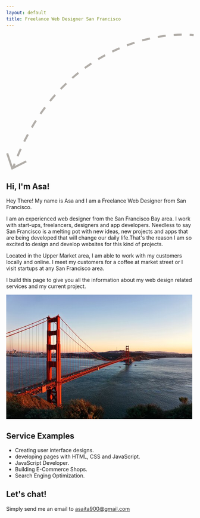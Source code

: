```yaml
---
layout: default
title: Freelance Web Designer San Francisco
---
```


<svg xmlns="http://www.w3.org/2000/svg" viewBox="0.5256579518318176 0.5043129920959473 93.52244567871094 67.70069122314453" fill="none" preserveAspectRatio="xMidYMid meet">
<path fill-rule="evenodd" clip-rule="evenodd" d="M84.0822 1.66782C85.4527 1.57196 86.7742 1.51892 88.0401 1.50425L88.0285 0.504313C86.7428 0.519222 85.4019 0.573069 84.0124 0.670254L84.0822 1.66782ZM91.985 1.58789C92.6638 1.62606 93.3199 1.67617 93.9519 1.73725L94.0481 0.741893C93.4023 0.679478 92.7328 0.628362 92.0411 0.589464L91.985 1.58789ZM76.2102 2.63384C77.5469 2.40137 78.8556 2.20796 80.1316 2.05064L80.0092 1.05815C78.7168 1.21749 77.3919 1.41332 76.0389 1.64863L76.2102 2.63384ZM68.4649 4.36236C69.7681 4.0071 71.055 3.68912 72.3221 3.40616L72.1041 2.4302C70.8221 2.7165 69.5202 3.03819 68.2019 3.39757L68.4649 4.36236ZM60.9171 6.79442C62.1743 6.32548 63.4231 5.89246 64.6607 5.49355L64.3539 4.54177C63.1021 4.94525 61.8391 5.3832 60.5676 5.85748L60.9171 6.79442ZM53.6166 9.89911C54.8255 9.31943 56.0316 8.77496 57.2327 8.26417L56.8414 7.34393C55.6267 7.86052 54.4068 8.41116 53.1842 8.99741L53.6166 9.89911ZM46.6214 13.6493C47.7723 12.964 48.9248 12.3132 50.0769 11.6955L49.6044 10.8141C48.4392 11.4388 47.2736 12.097 46.1097 12.7901L46.6214 13.6493ZM39.9916 18.0118C41.0757 17.2267 42.1649 16.4752 43.2574 15.7564L42.7077 14.921C41.6029 15.648 40.5014 16.4079 39.405 17.2018L39.9916 18.0118ZM33.7785 22.946C34.7885 22.0683 35.8063 21.2234 36.8301 20.4102L36.2081 19.6272C35.1729 20.4494 34.1438 21.3038 33.1226 22.1911L33.7785 22.946ZM28.0227 28.404C28.9531 27.4423 29.8931 26.5122 30.8414 25.6127L30.1532 24.8872C29.1946 25.7964 28.2444 26.7366 27.304 27.7086L28.0227 28.404ZM22.7514 34.3326C23.5987 33.296 24.4571 32.2897 25.3254 31.3129L24.5779 30.6485C23.7005 31.6356 22.8332 32.6525 21.9771 33.6998L22.7514 34.3326ZM17.9766 40.679C18.74 39.5762 19.5153 38.5024 20.3018 37.4567L19.5026 36.8557C18.7082 37.9118 17.9252 38.9963 17.1544 40.1098L17.9766 40.679ZM13.7041 47.3823C14.3822 46.2256 15.0728 45.0963 15.7753 43.9936L14.9319 43.4563C14.2228 44.5694 13.5257 45.7093 12.8414 46.8765L13.7041 47.3823ZM9.93844 54.362C10.5336 53.1611 11.1417 51.9859 11.7619 50.8359L10.8817 50.3612C10.256 51.5214 9.64269 52.7068 9.04245 53.9179L9.93844 54.362ZM6.63928 61.6106C7.15688 60.3689 7.68751 59.1515 8.23052 57.9578L7.32028 57.5437C6.77282 58.7472 6.23794 59.9744 5.71627 61.2258L6.63928 61.6106ZM4.79268 66.2946C4.91835 65.9571 5.04494 65.6213 5.17245 65.2871L4.23815 64.9306C4.04777 65.4296 3.85944 65.9322 3.67318 66.4384L1.47434 59.8419L0.525658 60.1581L3.02566 67.6581L3.20797 68.205L3.72361 67.9472L10.7236 64.4472L10.2764 63.5528L4.79268 66.2946Z" fill="#B1ADA8"></path>
</svg>

## Hi, I'm Asa!

Hey There! My name is Asa and I am a Freelance Web Designer from San Francisco.

I am an experienced web designer from the San Francisco Bay area. I work with start-ups, freelancers, designers and app developers. Needless to say San Francisco is a melting pot with new ideas, new projects and apps that are being developed that will change our daily life.That's the reason I am so excited to design and develop websites for this kind of projects.

Located in the Upper Market area, I am able to work with my customers locally and online. I meet my customers for a coffee at market street or I visit startups at any San Francisco area.

I build this page to give you all the information about my web design related services and
my current project.

<img src="/san-francisco-web-designer.jpg" alt="freelance web designer san francisco">

## Service Examples

* Creating user interface designs.
* developing pages with HTML, CSS and JavaScript.
* JavaScript Developer.
* Building E-Commerce Shops.
* Search Enging Optimization.

## Let's chat!

Simply send me an email to asaita900@gmail.com